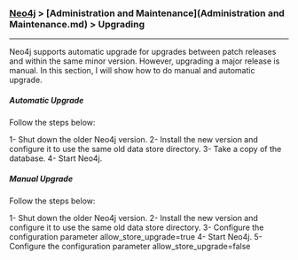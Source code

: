 


### [Neo4j](../Neo4j.md) > [Administration and Maintenance](Administration and Maintenance.md) > Upgrading
___


Neo4j supports automatic upgrade for upgrades between patch releases and within the same minor version. However, upgrading a major release is manual. In this section, I will show how to do manual and automatic upgrade.


##### Automatic Upgrade

Follow the steps below:

1- Shut down the older Neo4j version.
2- Install the new version and configure it to use the same old data store directory.
3- Take a copy of the database.
4- Start Neo4j.


##### Manual Upgrade


Follow the steps below:

1- Shut down the older Neo4j version.
2- Install the new version and configure it to use the same old data store directory.
3- Configure the configuration parameter allow_store_upgrade=true 
4- Start Neo4j.
5- Configure the configuration parameter allow_store_upgrade=false 

